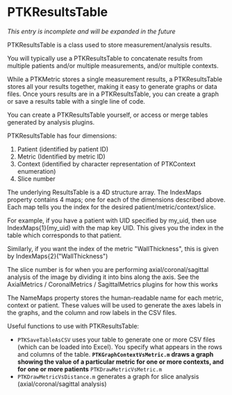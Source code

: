 # PTKResultsTable #

_This entry is incomplete and will be expanded in the future_

PTKResultsTable is a class used to store measurement/analysis results.

You will typically use a PTKResultsTable to concatenate results from multiple patients and/or multiple measurements, and/or multiple contexts.

While a PTKMetric stores a single measurement results, a PTKResultsTable stores all your results together, making it easy to generate graphs or data files. Once yours results are in a PTKResultsTable, you can create a graph or save a results table with a single line of code.

You can create a PTKResultsTable yourself, or access or merge tables generated by analysis plugins.

PTKResultsTable has four dimensions:
  1. Patient (identified by patient ID)
  1. Metric (Identified by metric ID)
  1. Context (identified by character representation of PTKContext enumeration)
  1. Slice number

The underlying ResultsTable is a 4D structure array. The IndexMaps property contains 4 maps; one for each of the dimensions described above. Each map tells you the index for the desired patient/metric/context/slice.

For example, if you have a patient with UID specified by my\_uid, then use IndexMaps{1}(my\_uid) with the map key UID. This gives you the index in the table which corresponds to that patient.

Similarly, if you want the index of the metric "WallThickness", this is given by IndexMaps{2}("WallThickness")

The slice number is for when you are performing axial/coronal/sagittal analysis of the image by dividing it into bins along the axis. See the AxialMetrics / CoronalMetrics / SagittalMetrics plugins for how this works

The NameMaps property stores the human-readable name for each metric, context or patient. These values will be used to generate the axes labels in the graphs, and the column and row labels in the CSV files.



Useful functions to use with PTKResultsTable:
  * `PTKSaveTableAsCSV` uses your table to generate one or more CSV files (which can be loaded into Excel). You specify what appears in the rows and columns of the table.
**`PTKGraphContextVsMetric.m` draws a graph showing the value of a particular metric for one or more contexts, and for one or more patients** `PTKDrawMetricVsMetric.m`
  * `PTKDrawMetricVsDistance.m` generates a graph for slice analysis (axial/coronal/sagittal analysis)